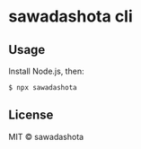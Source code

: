 # sawadashota cli

## Usage

Install Node.js, then:

```
$ npx sawadashota
```

## License

MIT © sawadashota
